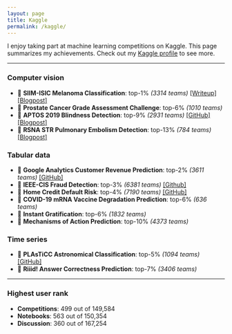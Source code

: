 ```yaml
---
layout: page
title: Kaggle
permalink: /kaggle/
---
```


I enjoy taking part at machine learning competitions on Kaggle. This page summarizes my achievements. Check out my [Kaggle profile](https://www.kaggle.com/kozodoi) to see more.

---

### Computer vision

- 🥇 **SIIM-ISIC Melanoma Classification**: top-1% *(3314 teams)* [[Writeup]](https://www.kaggle.com/c/siim-isic-melanoma-classification/discussion/175624) [[Blogpost]](https://kozodoi.me/python/deep%20learning/computer%20vision/competitions/2020/08/30/pre-training.html)
- 🥉 **Prostate Cancer Grade Assessment Challenge**: top-6% *(1010 teams)*
- 🥉 **APTOS 2019 Blindness Detection**: top-9% *(2931 teams)* [[GitHub]](https://github.com/kozodoi/Udacity_Blindness_Detection) [[Blogpost]](https://kozodoi.me/python/deep%20learning/computer%20vision/competitions/2020/07/11/blindness-detection.html)
- 🥉 **RSNA STR Pulmonary Embolism Detection**: top-13% *(784 teams)* [[Blogpost]](https://kozodoi.me/python/deep%20learning/computer%20vision/tutorial/2020/10/30/pytorch-xla-tpu.html)


### Tabular data

- 🥈 **Google Analytics Customer Revenue Prediction**: top-2% *(3611 teams)* [[GitHub]](https://github.com/kozodoi/Kaggle_Google_Analytics)
- 🥈 **IEEE-CIS Fraud Detection**: top-3% *(6381 teams)* [[Github]](https://github.com/kozodoi/Kaggle_IEEE_Fraud_Detection)
- 🥈 **Home Credit Default Risk**: top-4% *(7190 teams)* [[GitHub]](https://github.com/kozodoi/Kaggle_Home_Credit)
- 🥉 **COVID-19 mRNA Vaccine Degradation Prediction**: top-6% *(636 teams)*
- 🥉 **Instant Gratification**: top-6% *(1832 teams)*
- 🥉 **Mechanisms of Action Prediction**: top-10% *(4373 teams)*


### Time series

- 🥈 **PLAsTiCC Astronomical Classification**: top-5% *(1094 teams)* [[GitHub]](https://github.com/kozodoi/Kaggle_Astronomical_Classification)
- 🥉 **Riiid! Answer Correctness Prediction**: top-7% *(3406 teams)*

---

### Highest user rank
- **Competitions**: 499 out of 149,584
- **Notebooks**: 563 out of 150,354
- **Discussion**: 360 out of 167,254